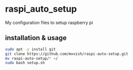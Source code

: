 # raspi_auto_setup
My configuration files to setup raspberry pi

## installation & usage
```sh
sudo apt -y install git
git clone https://github.com/mxvish/raspi-auto-setup.git
mv raspi-auto-setup/* ~/
sudo bash setup.sh
```
